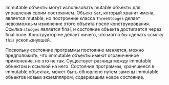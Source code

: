 Immutable объекты могут использовать mutable объекты для
управления своим состоянием. Объект `Set`, который хранит имена, является mutable, 
но построение класса `ThreeStooges` делает невозможным изменение этого объекта после конструирования.
Ссылка `stooges` является final, и состояние объекта достигается через final поле. 
Конструктор не делает ничего, что могло бы сделать ссылку `this` ускользнувшей.

Поскольку состояние программы постоянно меняется, можно предположить, что immutable объекты
имеют ограниченное применение, но это не так. Существует разница между immutable объектом и
ссылкой на него. Состояние программы, хранящееся в immutable объектах, может быть обновлено
путем замены immutable объектов новым экземпляром, содержащим новое состояние.